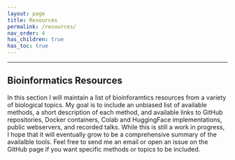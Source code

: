 ```yaml
---
layout: page
title: Resources
permalink: /resources/
nav_order: 4
has_children: true
has_toc: true
---
```



---

## Bioinformatics Resources

In this section I will maintain a list of bioinforamtics resources from a variety of biological topics. My goal is to include an unbiased list of available methods, a short description of each method, and available links to GitHub repositories, Docker containers, Colab and HuggingFace implementations, public webservers, and recorded talks. While this is still a work in progress, I hope that it will eventually grow to be a comprehensive summary of the availalble tools. Feel free to send me an email or open an issue on the GitHub page if you want specific methods or topics to be included.